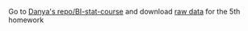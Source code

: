 Go to [Danya's repo/BI-stat-course](https://github.com/danon6868/BI-stat-course) and download [raw data](https://github.com/danon6868/BI-stat-course/tree/main/lecture_5_hypothesis_testing/homework/data) for the 5th homework
